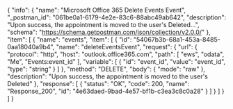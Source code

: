 {
  "info": {
    "name": "Microsoft Office 365 Delete Events Event",
    "_postman_id": "061be0a1-6179-4e2e-83c6-88abc49ab642",
    "description": "Upon success, the appointment is moved to the user's Deleted...",
    "schema": "https://schema.getpostman.com/json/collection/v2.0.0/"
  },
  "item": [
    {
      "name": "events",
      "item": [
        {
          "id": "54067b3b-68a1-453a-8485-0aa18040a9b4",
          "name": "deleteEventsEvent",
          "request": {
            "url": {
              "protocol": "http",
              "host": "outlook.office365.com",
              "path": [
                "ews",
                "odata",
                "Me",
                "Events:event_id"
              ],
              "variable": [
                {
                  "id": "event_id",
                  "value": "event_id",
                  "type": "string"
                }
              ]
            },
            "method": "DELETE",
            "body": {
              "mode": "raw"
            },
            "description": "Upon success, the appointment is moved to the user's Deleted"
          },
          "response": [
            {
              "status": "OK",
              "code": 200,
              "name": "Response_200",
              "id": "4e63daed-9bad-4e57-bf1b-c3ea3c8c0a28"
            }
          ]
        }
      ]
    }
  ]
}